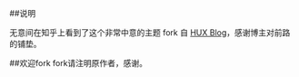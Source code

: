 ##说明

无意间在知乎上看到了这个非常中意的主题 fork 自 [HUX Blog]( http://huangxuan.me/  )，感谢博主对前路的铺垫。

##欢迎fork
fork请注明原作者，感谢。
